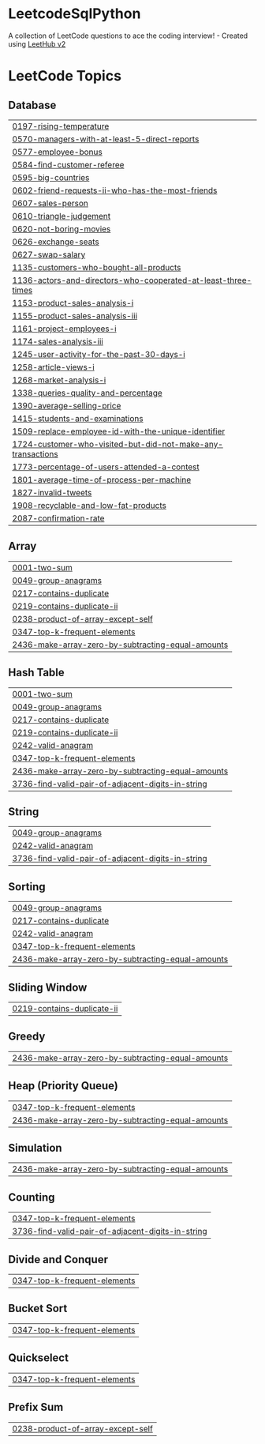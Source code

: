 # LeetcodeSqlPython
A collection of LeetCode questions to ace the coding interview! - Created using [LeetHub v2](https://github.com/arunbhardwaj/LeetHub-2.0)

<!---LeetCode Topics Start-->
# LeetCode Topics
## Database
|  |
| ------- |
| [0197-rising-temperature](https://github.com/sanyassyed/LeetcodeSqlPython/tree/master/0197-rising-temperature) |
| [0570-managers-with-at-least-5-direct-reports](https://github.com/sanyassyed/LeetcodeSqlPython/tree/master/0570-managers-with-at-least-5-direct-reports) |
| [0577-employee-bonus](https://github.com/sanyassyed/LeetcodeSqlPython/tree/master/0577-employee-bonus) |
| [0584-find-customer-referee](https://github.com/sanyassyed/LeetcodeSqlPython/tree/master/0584-find-customer-referee) |
| [0595-big-countries](https://github.com/sanyassyed/LeetcodeSqlPython/tree/master/0595-big-countries) |
| [0602-friend-requests-ii-who-has-the-most-friends](https://github.com/sanyassyed/LeetcodeSqlPython/tree/master/0602-friend-requests-ii-who-has-the-most-friends) |
| [0607-sales-person](https://github.com/sanyassyed/LeetcodeSqlPython/tree/master/0607-sales-person) |
| [0610-triangle-judgement](https://github.com/sanyassyed/LeetcodeSqlPython/tree/master/0610-triangle-judgement) |
| [0620-not-boring-movies](https://github.com/sanyassyed/LeetcodeSqlPython/tree/master/0620-not-boring-movies) |
| [0626-exchange-seats](https://github.com/sanyassyed/LeetcodeSqlPython/tree/master/0626-exchange-seats) |
| [0627-swap-salary](https://github.com/sanyassyed/LeetcodeSqlPython/tree/master/0627-swap-salary) |
| [1135-customers-who-bought-all-products](https://github.com/sanyassyed/LeetcodeSqlPython/tree/master/1135-customers-who-bought-all-products) |
| [1136-actors-and-directors-who-cooperated-at-least-three-times](https://github.com/sanyassyed/LeetcodeSqlPython/tree/master/1136-actors-and-directors-who-cooperated-at-least-three-times) |
| [1153-product-sales-analysis-i](https://github.com/sanyassyed/LeetcodeSqlPython/tree/master/1153-product-sales-analysis-i) |
| [1155-product-sales-analysis-iii](https://github.com/sanyassyed/LeetcodeSqlPython/tree/master/1155-product-sales-analysis-iii) |
| [1161-project-employees-i](https://github.com/sanyassyed/LeetcodeSqlPython/tree/master/1161-project-employees-i) |
| [1174-sales-analysis-iii](https://github.com/sanyassyed/LeetcodeSqlPython/tree/master/1174-sales-analysis-iii) |
| [1245-user-activity-for-the-past-30-days-i](https://github.com/sanyassyed/LeetcodeSqlPython/tree/master/1245-user-activity-for-the-past-30-days-i) |
| [1258-article-views-i](https://github.com/sanyassyed/LeetcodeSqlPython/tree/master/1258-article-views-i) |
| [1268-market-analysis-i](https://github.com/sanyassyed/LeetcodeSqlPython/tree/master/1268-market-analysis-i) |
| [1338-queries-quality-and-percentage](https://github.com/sanyassyed/LeetcodeSqlPython/tree/master/1338-queries-quality-and-percentage) |
| [1390-average-selling-price](https://github.com/sanyassyed/LeetcodeSqlPython/tree/master/1390-average-selling-price) |
| [1415-students-and-examinations](https://github.com/sanyassyed/LeetcodeSqlPython/tree/master/1415-students-and-examinations) |
| [1509-replace-employee-id-with-the-unique-identifier](https://github.com/sanyassyed/LeetcodeSqlPython/tree/master/1509-replace-employee-id-with-the-unique-identifier) |
| [1724-customer-who-visited-but-did-not-make-any-transactions](https://github.com/sanyassyed/LeetcodeSqlPython/tree/master/1724-customer-who-visited-but-did-not-make-any-transactions) |
| [1773-percentage-of-users-attended-a-contest](https://github.com/sanyassyed/LeetcodeSqlPython/tree/master/1773-percentage-of-users-attended-a-contest) |
| [1801-average-time-of-process-per-machine](https://github.com/sanyassyed/LeetcodeSqlPython/tree/master/1801-average-time-of-process-per-machine) |
| [1827-invalid-tweets](https://github.com/sanyassyed/LeetcodeSqlPython/tree/master/1827-invalid-tweets) |
| [1908-recyclable-and-low-fat-products](https://github.com/sanyassyed/LeetcodeSqlPython/tree/master/1908-recyclable-and-low-fat-products) |
| [2087-confirmation-rate](https://github.com/sanyassyed/LeetcodeSqlPython/tree/master/2087-confirmation-rate) |
## Array
|  |
| ------- |
| [0001-two-sum](https://github.com/sanyassyed/LeetcodeSqlPython/tree/master/0001-two-sum) |
| [0049-group-anagrams](https://github.com/sanyassyed/LeetcodeSqlPython/tree/master/0049-group-anagrams) |
| [0217-contains-duplicate](https://github.com/sanyassyed/LeetcodeSqlPython/tree/master/0217-contains-duplicate) |
| [0219-contains-duplicate-ii](https://github.com/sanyassyed/LeetcodeSqlPython/tree/master/0219-contains-duplicate-ii) |
| [0238-product-of-array-except-self](https://github.com/sanyassyed/LeetcodeSqlPython/tree/master/0238-product-of-array-except-self) |
| [0347-top-k-frequent-elements](https://github.com/sanyassyed/LeetcodeSqlPython/tree/master/0347-top-k-frequent-elements) |
| [2436-make-array-zero-by-subtracting-equal-amounts](https://github.com/sanyassyed/LeetcodeSqlPython/tree/master/2436-make-array-zero-by-subtracting-equal-amounts) |
## Hash Table
|  |
| ------- |
| [0001-two-sum](https://github.com/sanyassyed/LeetcodeSqlPython/tree/master/0001-two-sum) |
| [0049-group-anagrams](https://github.com/sanyassyed/LeetcodeSqlPython/tree/master/0049-group-anagrams) |
| [0217-contains-duplicate](https://github.com/sanyassyed/LeetcodeSqlPython/tree/master/0217-contains-duplicate) |
| [0219-contains-duplicate-ii](https://github.com/sanyassyed/LeetcodeSqlPython/tree/master/0219-contains-duplicate-ii) |
| [0242-valid-anagram](https://github.com/sanyassyed/LeetcodeSqlPython/tree/master/0242-valid-anagram) |
| [0347-top-k-frequent-elements](https://github.com/sanyassyed/LeetcodeSqlPython/tree/master/0347-top-k-frequent-elements) |
| [2436-make-array-zero-by-subtracting-equal-amounts](https://github.com/sanyassyed/LeetcodeSqlPython/tree/master/2436-make-array-zero-by-subtracting-equal-amounts) |
| [3736-find-valid-pair-of-adjacent-digits-in-string](https://github.com/sanyassyed/LeetcodeSqlPython/tree/master/3736-find-valid-pair-of-adjacent-digits-in-string) |
## String
|  |
| ------- |
| [0049-group-anagrams](https://github.com/sanyassyed/LeetcodeSqlPython/tree/master/0049-group-anagrams) |
| [0242-valid-anagram](https://github.com/sanyassyed/LeetcodeSqlPython/tree/master/0242-valid-anagram) |
| [3736-find-valid-pair-of-adjacent-digits-in-string](https://github.com/sanyassyed/LeetcodeSqlPython/tree/master/3736-find-valid-pair-of-adjacent-digits-in-string) |
## Sorting
|  |
| ------- |
| [0049-group-anagrams](https://github.com/sanyassyed/LeetcodeSqlPython/tree/master/0049-group-anagrams) |
| [0217-contains-duplicate](https://github.com/sanyassyed/LeetcodeSqlPython/tree/master/0217-contains-duplicate) |
| [0242-valid-anagram](https://github.com/sanyassyed/LeetcodeSqlPython/tree/master/0242-valid-anagram) |
| [0347-top-k-frequent-elements](https://github.com/sanyassyed/LeetcodeSqlPython/tree/master/0347-top-k-frequent-elements) |
| [2436-make-array-zero-by-subtracting-equal-amounts](https://github.com/sanyassyed/LeetcodeSqlPython/tree/master/2436-make-array-zero-by-subtracting-equal-amounts) |
## Sliding Window
|  |
| ------- |
| [0219-contains-duplicate-ii](https://github.com/sanyassyed/LeetcodeSqlPython/tree/master/0219-contains-duplicate-ii) |
## Greedy
|  |
| ------- |
| [2436-make-array-zero-by-subtracting-equal-amounts](https://github.com/sanyassyed/LeetcodeSqlPython/tree/master/2436-make-array-zero-by-subtracting-equal-amounts) |
## Heap (Priority Queue)
|  |
| ------- |
| [0347-top-k-frequent-elements](https://github.com/sanyassyed/LeetcodeSqlPython/tree/master/0347-top-k-frequent-elements) |
| [2436-make-array-zero-by-subtracting-equal-amounts](https://github.com/sanyassyed/LeetcodeSqlPython/tree/master/2436-make-array-zero-by-subtracting-equal-amounts) |
## Simulation
|  |
| ------- |
| [2436-make-array-zero-by-subtracting-equal-amounts](https://github.com/sanyassyed/LeetcodeSqlPython/tree/master/2436-make-array-zero-by-subtracting-equal-amounts) |
## Counting
|  |
| ------- |
| [0347-top-k-frequent-elements](https://github.com/sanyassyed/LeetcodeSqlPython/tree/master/0347-top-k-frequent-elements) |
| [3736-find-valid-pair-of-adjacent-digits-in-string](https://github.com/sanyassyed/LeetcodeSqlPython/tree/master/3736-find-valid-pair-of-adjacent-digits-in-string) |
## Divide and Conquer
|  |
| ------- |
| [0347-top-k-frequent-elements](https://github.com/sanyassyed/LeetcodeSqlPython/tree/master/0347-top-k-frequent-elements) |
## Bucket Sort
|  |
| ------- |
| [0347-top-k-frequent-elements](https://github.com/sanyassyed/LeetcodeSqlPython/tree/master/0347-top-k-frequent-elements) |
## Quickselect
|  |
| ------- |
| [0347-top-k-frequent-elements](https://github.com/sanyassyed/LeetcodeSqlPython/tree/master/0347-top-k-frequent-elements) |
## Prefix Sum
|  |
| ------- |
| [0238-product-of-array-except-self](https://github.com/sanyassyed/LeetcodeSqlPython/tree/master/0238-product-of-array-except-self) |
<!---LeetCode Topics End-->